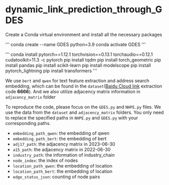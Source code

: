 # dynamic_link_prediction_through_GDES

 <!-- Dependencies -->
Create a Conda virtual environment and install all the necessary packages

'''
conda create --name GDES python=3.9
conda activate GDES
'''

'''
conda install pytorch==1.12.1 torchvision==0.13.1 torchaudio==0.12.1 cudatoolkit=11.3 -c pytorch
pip install tqdm
pip install torch_geometric
pip install pandas
pip install scikit-learn
pip install modelscope
pip install pytorch_lightning
pip install transformers
'''

<!-- Datasets -->
We use `bert` and `qwen` for text feature extraction and address search embedding, which can be found in the `dataset`([Baidu Cloud link](https://pan.baidu.com/s/19SpZ-jSGo8UQ3TAWGhVKxA) extraction code **6666**). And we also utilize adjacency matrix information in `adjacency_matrix` folder

<!-- Usage -->
To reproduce the code, please focus on the `GDES.py` and `NHPE.py` files. We use the data from the `dataset` and `adjacency_matrix` folders. You only need to replace the specified paths in `NHPE.py` and `GDES.py` with your corresponding paths.

- `embedding_path_qwen`: the embedding of qwen
- `embedding_path_bert`: the embedding of bert
- `adj17_path`: the adjacency matrix in 2023-06-30
- `a15_path`: the adjacency matrix in 2022-06-30
- `industry_path`: the information of industry_chain
- `node_index`: the index of nodes
- `location_path_qwen`: the embedding of location
- `location_path_bert`: the embedding of location
- `edge_status_json`: counting of node pairs
